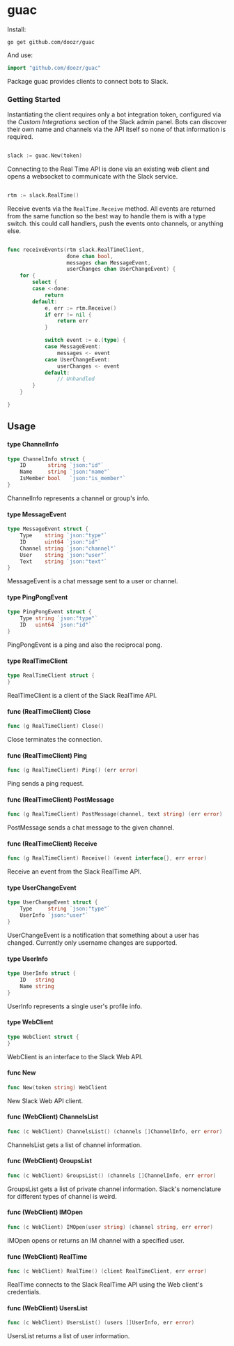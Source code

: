 # guac

Install:

```
go get github.com/doozr/guac
```

And use:

```go
import "github.com/doozr/guac"
```

Package guac provides clients to connect bots to Slack.


### Getting Started

Instantiating the client requires only a bot integration token, configured via
the *Custom Integrations* section of the Slack admin panel. Bots can discover
their own name and channels via the API itself so none of that information is
required.

```go

slack := guac.New(token)

```

Connecting to the Real Time API is done via an existing web client and opens a
websocket to communicate with the Slack service.

```go

rtm := slack.RealTime()

```

Receive events via the `RealTime.Receive` method. All events are returned from
the same function so the best way to handle them is with a type switch. this
could call handlers, push the events onto channels, or anything else.

```go

func receiveEvents(rtm slack.RealTimeClient,
                   done chan bool,
                   messages chan MessageEvent,
                   userChanges chan UserChangeEvent) {
    for {
        select {
        case <-done:
            return
        default:
            e, err := rtm.Receive()
            if err != nil {
                return err
            }

            switch event := e.(type) {
            case MessageEvent:
                messages <- event
            case UserChangeEvent:
                userChanges <- event
            default:
                // Unhandled
        }
    }

}

```

## Usage

#### type ChannelInfo

```go
type ChannelInfo struct {
	ID       string `json:"id"`
	Name     string `json:"name"`
	IsMember bool   `json:"is_member"`
}
```

ChannelInfo represents a channel or group's info.

#### type MessageEvent

```go
type MessageEvent struct {
	Type    string `json:"type"`
	ID      uint64 `json:"id"`
	Channel string `json:"channel"`
	User    string `json:"user"`
	Text    string `json:"text"`
}
```

MessageEvent is a chat message sent to a user or channel.

#### type PingPongEvent

```go
type PingPongEvent struct {
	Type string `json:"type"`
	ID   uint64 `json:"id"`
}
```

PingPongEvent is a ping and also the reciprocal pong.

#### type RealTimeClient

```go
type RealTimeClient struct {
}
```

RealTimeClient is a client of the Slack RealTime API.

#### func (RealTimeClient) Close

```go
func (g RealTimeClient) Close()
```
Close terminates the connection.

#### func (RealTimeClient) Ping

```go
func (g RealTimeClient) Ping() (err error)
```
Ping sends a ping request.

#### func (RealTimeClient) PostMessage

```go
func (g RealTimeClient) PostMessage(channel, text string) (err error)
```
PostMessage sends a chat message to the given channel.

#### func (RealTimeClient) Receive

```go
func (g RealTimeClient) Receive() (event interface{}, err error)
```
Receive an event from the Slack RealTime API.

#### type UserChangeEvent

```go
type UserChangeEvent struct {
	Type     string `json:"type"`
	UserInfo `json:"user"`
}
```

UserChangeEvent is a notification that something about a user has changed.
Currently only username changes are supported.

#### type UserInfo

```go
type UserInfo struct {
	ID   string
	Name string
}
```

UserInfo represents a single user's profile info.

#### type WebClient

```go
type WebClient struct {
}
```

WebClient is an interface to the Slack Web API.

#### func  New

```go
func New(token string) WebClient
```
New Slack Web API client.

#### func (WebClient) ChannelsList

```go
func (c WebClient) ChannelsList() (channels []ChannelInfo, err error)
```
ChannelsList gets a list of channel information.

#### func (WebClient) GroupsList

```go
func (c WebClient) GroupsList() (channels []ChannelInfo, err error)
```
GroupsList gets a list of private channel information. Slack's nomenclature for
different types of channel is weird.

#### func (WebClient) IMOpen

```go
func (c WebClient) IMOpen(user string) (channel string, err error)
```
IMOpen opens or returns an IM channel with a specified user.

#### func (WebClient) RealTime

```go
func (c WebClient) RealTime() (client RealTimeClient, err error)
```
RealTime connects to the Slack RealTime API using the Web client's credentials.

#### func (WebClient) UsersList

```go
func (c WebClient) UsersList() (users []UserInfo, err error)
```
UsersList returns a list of user information.
